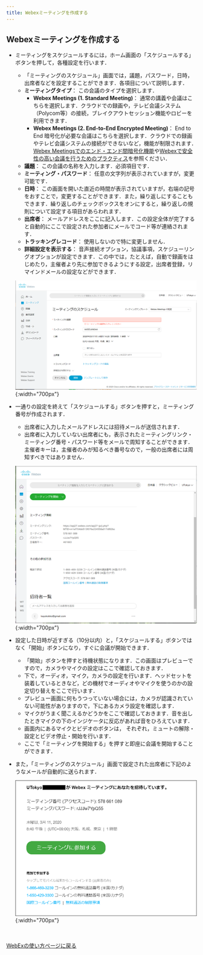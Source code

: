 ```yaml
---
title: Webexミーティングを作成する
---
```


## Webexミーティングを作成する
* ミーティングをスケジュールするには，ホーム画面の「スケジュールする」ボタンを押して，各種設定を行います．
	* 「ミーティングのスケジュール」画面では，議題，パスワード，日時，出席者などを設定することができます．各項目について説明します．
	* **ミーティングタイプ**： この会議のタイプを選択します．
		* **Webex Meetings (1. Standard Meeting)**： 通常の講義や会議はこちらを選択します．クラウドでの録画や，テレビ会議システム（Polycom等）の接続，ブレイクアウトセッション機能やロビーを利用できます．
		* **Webex Meetings (2. End-to-End Encrypted Meeting)**： End to End 暗号化が必要な会議はこちらを選択します．クラウドでの録画やテレビ会議システムの接続ができないなど，機能が制限されます．[Webex Meetingsでのエンド・エンド間暗号化機能](encrypted_meeting)や[Webexで安全性の高い会議を行うためのプラクティス](how_to_open_secure_meetings)を参照ください．
	* **議題**： この会議の名称を入力します．必須項目です．
	* **ミーティング・パスワード**： 任意の文字列が表示されていますが，変更可能です．
	* **日時**： この画面を開いた直近の時間が表示されていますが，右端の記号をおすことで，変更することができます．また，繰り返しにすることもできます．繰り返しのチェックボックスをオンにすると，繰り返しの規則について設定する項目があらわれます．
	* **出席者**： メールアドレスをここに記入します．この設定全体が完了すると自動的にここで設定された参加者にメールでコード等が連絡されます．
	* **トラッキングレコード**： 使用しないので特に変更しません．
	* **詳細設定を表示する**： 音声接続オプション，協議事項，スケジューリングオプションが設定できます．この中では，たとえば，自動で録画をはじめたり，主催者より先に参加できるようにする設定，出席者登録，リマインドメールの設定などができます．

	![会議設定の画面](img/webex_meeting_setting.PNG){:width="700px"}

* 一通りの設定を終えて「スケジュールする」ボタンを押すと，ミーティング番号が作成されます．
	* 出席者に入力したメールアドレスには招待メールが送信されます．
	* 出席者に入力していない出席者にも，表示されたミーティングリンク・ミーティング番号・パスワード等をメールで周知することができます．主催者キーは，主催者のみが知るべき番号なので，一般の出席者には周知すべきではありません．

	![会議設定結果の画面](img/webex_meeting_description.PNG){:width="700px"}

* 設定した日時が近すぎる（10分以内）と，「スケジュールする」ボタンではなく「開始」ボタンになり，すぐに会議が開始できます．
	* 「開始」ボタンを押すと待機状態になります．この画面はプレビューですので，カメラやマイクの設定はここで確認しておきます．
	* 下で，オーディオ，マイク，カメラの設定を行います．ヘッドセットを装着しているときなど，どの機材でオーディオやマイクを使うのかの設定切り替えをここで行います．
	* プレビュー画面に何もうつっていない場合には，カメラが認識されていない可能性がありますので，下にあるカメラ設定を確認します．
	* マイクがうまく聞こえるかどうかをここで確認しておきます．音を出したときマイクの下のインジケータに反応があれば音をひろえています．
	* 画面内にあるマイクとビデオのボタンは， それぞれ，ミュートの解除・設定とビデオ停止・開始を行います．
	* ここで「ミーティングを開始する」を押すと即座に会議を開始することができます．

* また，「ミーティングのスケジュール」画面で設定された出席者に下記のようなメールが自動的に送られます．

	![会議招待メール](img/webex_invitation.PNG){:width="700px"}


<br>
<br>
<a href="index" target="_blank">WebExの使い方ページに戻る</a>
